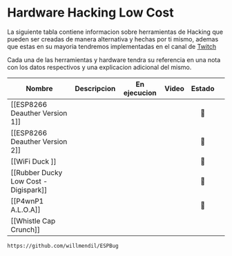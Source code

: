 # Hardware Hacking Low Cost

La siguiente tabla contiene informacion sobre herramientas de Hacking que pueden ser creadas de manera alternativa y hechas por ti mismo, ademas que estas en su mayoria tendremos implementadas en el canal de [Twitch](https://twitch.tv/SniferL4bs) 

Cada una de las herramientas y hardware tendra su referencia en una nota con los datos respectivos y una explicacion adicional del mismo. 


| Nombre                                | Descripcion | En ejecucion | Video | Estado |     |
| ------------------------------------- | ----------- | ------------ | ----- |:------:| --- |
| [[ESP8266 Deauther Version 1]]        |             |              |       |   🚧   |     |
| [[ESP8266 Deauther Version 2]]        |             |              |       |   🚧   |     |
| [[WiFi Duck  ]]                       |             |              |       |   🚧   |     |
| [[Rubber Ducky Low Cost - Digispark]] |             |              |       |   🚧   |     |
| [[P4wnP1 A.L.O.A]]                    |             |              |       |   🚧   |     |
| [[Whistle Cap Crunch]]                                      |             |              |       |        |     |
	
	
	
	https://github.com/willmendil/ESPBug